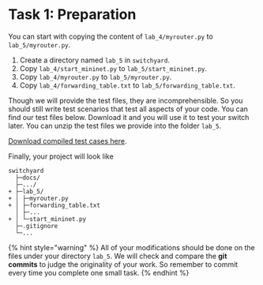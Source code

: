 # Task 1: Preparation

You can start with copying the content of `lab_4/myrouter.py` to `lab_5/myrouter.py`.

1. Create a directory named `lab_5` in `switchyard`.
2. Copy `lab_4/start_mininet.py` to `lab_5/start_mininet.py`.
3. Copy `lab_4/myrouter.py` to `lab_5/myrouter.py`.
4. Copy `lab_4/forwarding_table.txt` to `lab_5/forwarding_table.txt`.

Though we will provide the test files, they are incomprehensible. So you should still write test scenarios that test all aspects of your code. You can find our test files below. Download it and you will use it to test your switch later. You can unzip the test files we provide into the folder `lab_5`.

[Download compiled test cases here](https://box.nju.edu.cn/d/123a70ac8ff34595b18f/).

Finally, your project will look like

```text
switchyard
  ├─docs/
  ├─.../
+ ├─lab_5/
+ │ ├─myrouter.py
+ │ ├─forwarding_table.txt
  │ ├─...
+ │ └─start_mininet.py
  ├─.gitignore
  └─...
```

{% hint style="warning" %}
All of your modifications should be done on the files under your directory `lab_5`. We will check and compare the **git commits** to judge the originality of your work. So remember to commit every time you complete one small task.
{% endhint %}

